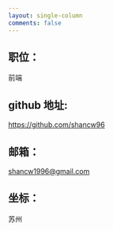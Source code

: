 ```yaml
---
layout: single-column
comments: false
---
```


## 职位：

前端

## github 地址:

https://github.com/shancw96

## 邮箱：

shancw1996@gmail.com

## 坐标：

苏州
